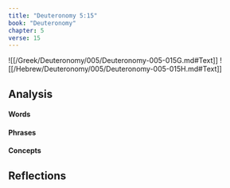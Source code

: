```yaml
---
title: "Deuteronomy 5:15"
book: "Deuteronomy"
chapter: 5
verse: 15
---
```

![[/Greek/Deuteronomy/005/Deuteronomy-005-015G.md#Text]]
![[/Hebrew/Deuteronomy/005/Deuteronomy-005-015H.md#Text]]

## Analysis

#### Words

#### Phrases

#### Concepts

## Reflections

